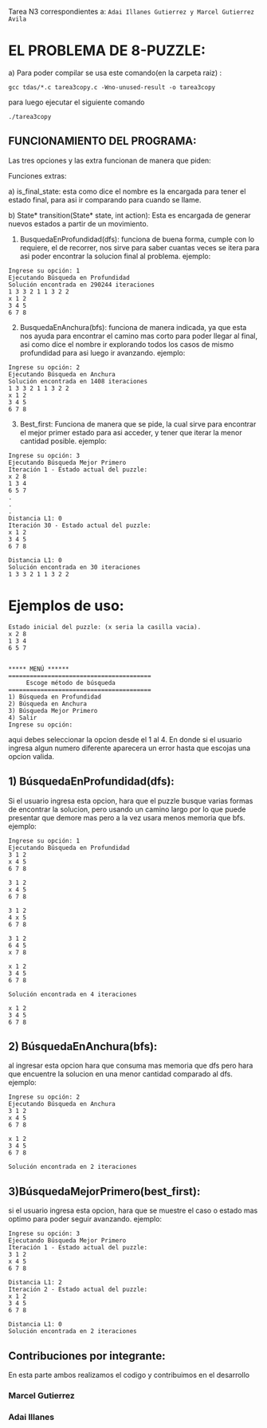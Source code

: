 Tarea N3 correspondientes a: ```Adai Illanes Gutierrez y Marcel Gutierrez Avila```
# EL PROBLEMA DE 8-PUZZLE:

a)
Para poder compilar se usa este comando(en la carpeta raiz) : 
`````
gcc tdas/*.c tarea3copy.c -Wno-unused-result -o tarea3copy
`````
para luego ejecutar el siguiente comando 
`````
./tarea3copy
`````

## FUNCIONAMIENTO DEL PROGRAMA:
Las tres opciones y las extra funcionan de manera que piden:

Funciones extras:

a) is_final_state: esta como dice el nombre es la encargada para tener el estado final, para asi ir comparando para cuando se llame.

b) State* transition(State* state, int action): Esta es encargada de generar nuevos estados a partir de un  movimiento.

1) BusquedaEnProfundidad(dfs): funciona de buena forma, cumple con lo requiere, el de recorrer, nos sirve para saber cuantas veces se itera  para asi poder encontrar la solucion final al problema.
 ejemplo:
 ```
Ingrese su opción: 1
Ejecutando Búsqueda en Profundidad
Solución encontrada en 290244 iteraciones
1 3 3 2 1 1 3 2 2 
x 1 2 
3 4 5 
6 7 8 

 ```
2) BusquedaEnAnchura(bfs): funciona de manera indicada, ya que esta nos ayuda para encontrar el camino mas corto para poder llegar al final, asi como dice el nombre ir explorando todos los casos de mismo profundidad para asi luego ir avanzando.
ejemplo:
```
Ingrese su opción: 2
Ejecutando Búsqueda en Anchura
Solución encontrada en 1408 iteraciones
1 3 3 2 1 1 3 2 2 
x 1 2 
3 4 5 
6 7 8 

```
3) Best_first: Funciona de manera que se pide, la cual sirve para encontrar el mejor primer estado para asi acceder, y tener que iterar la menor cantidad posible.
ejemplo:
```
Ingrese su opción: 3
Ejecutando Búsqueda Mejor Primero
Iteración 1 - Estado actual del puzzle:
x 2 8 
1 3 4 
6 5 7 
.
.
.
Distancia L1: 0
Iteración 30 - Estado actual del puzzle:
x 1 2 
3 4 5 
6 7 8 

Distancia L1: 0
Solución encontrada en 30 iteraciones
1 3 3 2 1 1 3 2 2 
```

# Ejemplos de uso:
```
Estado inicial del puzzle: (x seria la casilla vacia).
x 2 8
1 3 4
6 5 7 


***** MENÚ ******
========================================
     Escoge método de búsqueda
========================================
1) Búsqueda en Profundidad
2) Búsqueda en Anchura
3) Búsqueda Mejor Primero
4) Salir
Ingrese su opción: 
   ```
aqui debes seleccionar la opcion desde el 1 al 4. En donde si el usuario ingresa algun numero diferente aparecera un error hasta que escojas una opcion valida.

## 1) BúsquedaEnProfundidad(dfs):
Si el usuario ingresa esta opcion, hara que el puzzle busque varias formas de encontrar la solucion, pero usando un camino largo por lo que puede presentar que demore mas pero a la vez usara menos memoria que bfs.
ejemplo:
```
Ingrese su opción: 1
Ejecutando Búsqueda en Profundidad
3 1 2 
x 4 5 
6 7 8 

3 1 2 
x 4 5 
6 7 8 

3 1 2 
4 x 5 
6 7 8 

3 1 2 
6 4 5 
x 7 8 

x 1 2 
3 4 5 
6 7 8 

Solución encontrada en 4 iteraciones

x 1 2 
3 4 5 
6 7 8 
```
## 2) BúsquedaEnAnchura(bfs): 
al ingresar esta opcion hara que consuma mas memoria que dfs pero hara que encuentre la solucion en una menor cantidad comparado al dfs.
ejemplo:
```
Ingrese su opción: 2
Ejecutando Búsqueda en Anchura
3 1 2 
x 4 5 
6 7 8 

x 1 2 
3 4 5 
6 7 8 

Solución encontrada en 2 iteraciones

```
## 3)BúsquedaMejorPrimero(best_first):
si el usuario ingresa esta opcion, hara que se muestre el caso o estado mas optimo para poder seguir avanzando.
ejemplo:
```
Ingrese su opción: 3
Ejecutando Búsqueda Mejor Primero
Iteración 1 - Estado actual del puzzle:
3 1 2 
x 4 5 
6 7 8 

Distancia L1: 2
Iteración 2 - Estado actual del puzzle:
x 1 2 
3 4 5 
6 7 8 

Distancia L1: 0
Solución encontrada en 2 iteraciones
```
## Contribuciones por integrante:
En esta parte ambos realizamos el codigo y contribuimos en el desarrollo

### Marcel Gutierrez 


### Adai Illanes 


